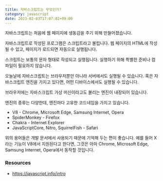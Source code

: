 ```yaml
---
title: 자바스크립트는 무엇인가?
category: javascript
date: 2023-02-03T17:07:02+09:00
---
```


자바스크립트는 처음에 웹 페이지에 생동감을 주기 위해 만들어졌습니다.

자바스크립트로 작성된 프로그램은 스크립트라고 불립니다. 웹 페이지의 HTML에 작성될 수 있고, 페이지가 로드되면 자동으로 실행됩니다.

스크립트는 보통의 문자 형태로 작성되고 실행됩니다. 실행하기 위해 특별한 준비나 컴파일이 필요하지 않습니다.

오늘날에 자바스크립트는 브라우저뿐만 아니라 서버에서도 실행될 수 있습니다. 혹은 자바스크립트 엔진을 가지고 있다면, 어떤 디바이스에서도 실행될 수 있습니다.

브라우저에는 자바스크립트 가상 머신이라고도 불리는 엔진이 내장되어 있습니다.

엔진의 종류는 다양한데, 엔진마다 고유한 코드네임을 가지고 있습니다.

- V8 - Chrome, Microsoft Edge, Samsung Internet, Opera
- SpiderMonkey - Firefox
- Chakra - Internet Explorer
- JavaScriptCore, Nitro, SquirrelFish - Safari

위의 용어들은 개발 문서에서 사용되기 때문에 기억해 두는 편이 좋습니다. 예를 들어 X라는 기능이 V8에서 지원된다고 한다면, 그것은 아마 Chrome, Microsoft Edge, Samsung Internet, Opera에서 동작할 것입니다.

### Resources

- https://javascript.info/intro
